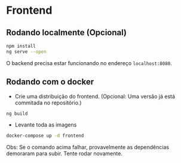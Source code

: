 # Frontend

## Rodando localmente (Opcional)

```bash
npm install
ng serve --open
```
O backend precisa estar funcionando no endereço `localhost:8080`.

## Rodando com o docker

* Crie uma distribuição do frontend. (Opcional: Uma versão já está commitada no repositório.)

```bash
ng build
```

* Levante toda as imagens

```bash
docker-compose up -d frontend
```
Obs: Se o comando acima falhar, provavelmente as dependências demoraram para subir. Tente rodar novamente.
